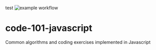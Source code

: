 test
![example workflow](https://github.com/fredsh/code-101-javascript/actions/workflows/test.yml/badge.svg)

# code-101-javascript
Common algorithms and coding exercises implemented in Javascript 
